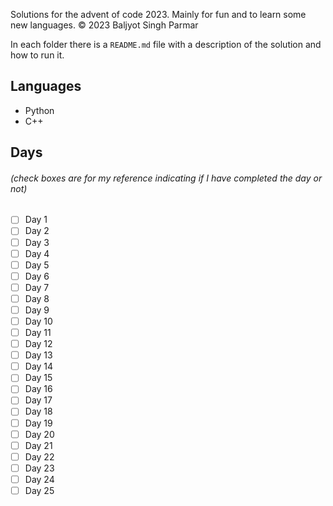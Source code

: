Solutions for the advent of code 2023. Mainly for fun and to learn some new languages. 
© 2023 Baljyot Singh Parmar

In each folder there is a `README.md` file with a description of the solution and how to run it.
## Languages
- Python
- C++

## Days 
###### (check boxes are for my reference indicating if I have completed the day or not)
- [ ] Day 1
- [ ] Day 2
- [ ] Day 3
- [ ] Day 4
- [ ] Day 5
- [ ] Day 6
- [ ] Day 7
- [ ] Day 8
- [ ] Day 9
- [ ] Day 10
- [ ] Day 11
- [ ] Day 12
- [ ] Day 13
- [ ] Day 14
- [ ] Day 15
- [ ] Day 16
- [ ] Day 17
- [ ] Day 18
- [ ] Day 19
- [ ] Day 20
- [ ] Day 21
- [ ] Day 22
- [ ] Day 23
- [ ] Day 24
- [ ] Day 25
